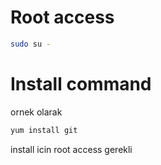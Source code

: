 # Root access


```sh
sudo su -
```

# Install command

ornek olarak 
```sh
yum install git
```

install icin root access gerekli


